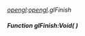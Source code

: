 _[opengl](../../modules/opengl/opengl-module.md):[opengl](../../modules/opengl/opengl-module.md).glFinish_
##### Function glFinish:Void(  )
